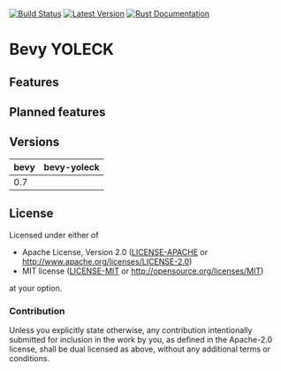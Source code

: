 [![Build Status](https://github.com/idanarye/bevy-yoleck/workflows/CI/badge.svg)](https://github.com/idanarye/bevy-yoleck/actions)
[![Latest Version](https://img.shields.io/crates/v/bevy-yoleck.svg)](https://crates.io/crates/bevy-yoleck)
[![Rust Documentation](https://img.shields.io/badge/api-rustdoc-blue.svg)](https://idanarye.github.io/bevy-yoleck/)

# Bevy YOLECK

## Features

## Planned features

## Versions

| bevy | bevy-yoleck |
|------|-------------|
| 0.7  |             |

## License

Licensed under either of

 * Apache License, Version 2.0 ([LICENSE-APACHE](LICENSE-APACHE) or http://www.apache.org/licenses/LICENSE-2.0)
 * MIT license ([LICENSE-MIT](LICENSE-MIT) or http://opensource.org/licenses/MIT)

at your option.

### Contribution

Unless you explicitly state otherwise, any contribution intentionally submitted
for inclusion in the work by you, as defined in the Apache-2.0 license, shall be dual licensed as above, without any
additional terms or conditions.
